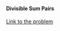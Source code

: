 #### Divisible Sum Pairs

[Link to the problem](https://www.hackerrank.com/challenges/divisible-sum-pairs/problem)

```idris

```
